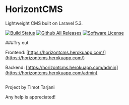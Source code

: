 # HorizontCMS

Lightweight CMS built on Laravel 5.3.

[![Build Status](https://travis-ci.org/ttimot24/HorizontCMS.svg?branch=master)](https://travis-ci.org/ttimot24/HorizontCMS)
[![Github All Releases](https://img.shields.io/github/downloads/ttimot24/horizontcms/total.svg)]()
[![Software License](https://img.shields.io/badge/license-MIT-brightgreen.svg?style=flat)](LICENSE.md)


###Try out

Frontend: [https://horizontcms.herokuapp.com/](https://horizontcms.herokuapp.com/)

Backend: [https://horizontcms.herokuapp.com/admin](https://horizontcms.herokuapp.com/admin)

##

Project by Timot Tarjani

Any help is appreciated!
